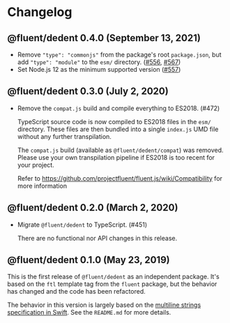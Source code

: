 # Changelog

## @fluent/dedent 0.4.0 (September 13, 2021)

  - Remove `"type": "commonjs"` from the package's root `package.json`, but add
    `"type": "module"` to the `esm/` directory.
    ([#556](https://github.com/projectfluent/fluent.js/pull/556),
    [#567](https://github.com/projectfluent/fluent.js/pull/567))
  - Set Node.js 12 as the minimum supported version ([#557](https://github.com/projectfluent/fluent.js/pull/557))

## @fluent/dedent 0.3.0 (July 2, 2020)

  - Remove the `compat.js` build and compile everything to ES2018. (#472)

    TypeScript source code is now compiled to ES2018 files in the `esm/`
    directory. These files are then bundled into a single `index.js` UMD file
    without any further transpilation.

    The `compat.js` build (available as `@fluent/dedent/compat`) was removed.
    Please use your own transpilation pipeline if ES2018 is too recent for
    your project.

    Refer to https://github.com/projectfluent/fluent.js/wiki/Compatibility
    for more information

## @fluent/dedent 0.2.0 (March 2, 2020)

  - Migrate `@fluent/dedent` to TypeScript. (#451)

    There are no functional nor API changes in this release.

## @fluent/dedent 0.1.0 (May 23, 2019)

This is the first release of `@fluent/dedent` as an independent package. It's
based on the `ftl` template tag from the `fluent` package, but the behavior
has changed and the code has been refactored.

The behavior in this version is largely based on the [multiline strings
specification in Swift][1]. See the `README.md` for more details.

[1]: https://docs.swift.org/swift-book/LanguageGuide/StringsAndCharacters.html
